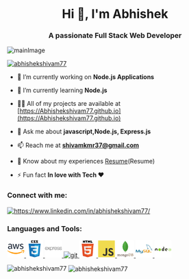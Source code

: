 <h1 align="center">Hi 👋, I'm Abhishek</h1>
<h3 align="center">A passionate Full Stack Web Developer</h3>

<img style="align-items: center;"  src="https://raw.githubusercontent.com/mayankchaudhary26/Cool-Readme-ideas/master/data/productive.gif" alt="mainImage">

<p align="left"> <a href="https://github.com/ryo-ma/github-profile-trophy"><img src="https://github-profile-trophy.vercel.app/?username=abhishekshivam77" alt="abhishekshivam77" /></a> </p>

- 🔭 I’m currently working on **Node.js Applications**

- 🌱 I’m currently learning **Node.js**

- 👨‍💻 All of my projects are available at [https://Abhishekshivam77.github.io](https://Abhishekshivam77.github.io)

- 💬 Ask me about **javascript,Node.js, Express.js**

- 📫 Reach me at **shivamkmr37@gmail.com**

- 📄 Know about my experiences [Resume](https://drive.google.com/file/d/1M3UcghhRE2JjPQk9heP4_Q7Bv-vFeot3/view?usp=share_link)(Resume)

- ⚡ Fun fact **In love with Tech ♥**

<h3 align="left">Connect with me:</h3>
<p align="left">
<a href="https://www.linkedin.com/in/abhishek-b95684249/" target="blank"><img align="center" src="https://raw.githubusercontent.com/rahuldkjain/github-profile-readme-generator/master/src/images/icons/Social/linked-in-alt.svg" alt="https://www.linkedin.com/in/abhishekshivam77/" height="30" width="40" /></a>
</p>

<h3 align="left">Languages and Tools:</h3>
<p align="left"> <a href="https://aws.amazon.com" target="_blank" rel="noreferrer"> <img src="https://raw.githubusercontent.com/devicons/devicon/master/icons/amazonwebservices/amazonwebservices-original-wordmark.svg" alt="aws" width="40" height="40"/> </a> <a href="https://www.w3schools.com/css/" target="_blank" rel="noreferrer"> <img src="https://raw.githubusercontent.com/devicons/devicon/master/icons/css3/css3-original-wordmark.svg" alt="css3" width="40" height="40"/> </a> <a href="https://expressjs.com" target="_blank" rel="noreferrer"> <img src="https://raw.githubusercontent.com/devicons/devicon/master/icons/express/express-original-wordmark.svg" alt="express" width="40" height="40"/> </a> <a href="https://git-scm.com/" target="_blank" rel="noreferrer"> <img src="https://www.vectorlogo.zone/logos/git-scm/git-scm-icon.svg" alt="git" width="40" height="40"/> </a> <a href="https://www.w3.org/html/" target="_blank" rel="noreferrer"> <img src="https://raw.githubusercontent.com/devicons/devicon/master/icons/html5/html5-original-wordmark.svg" alt="html5" width="40" height="40"/> </a> <a href="https://developer.mozilla.org/en-US/docs/Web/JavaScript" target="_blank" rel="noreferrer"> <img src="https://raw.githubusercontent.com/devicons/devicon/master/icons/javascript/javascript-original.svg" alt="javascript" width="40" height="40"/> </a> <a href="https://www.mongodb.com/" target="_blank" rel="noreferrer"> <img src="https://raw.githubusercontent.com/devicons/devicon/master/icons/mongodb/mongodb-original-wordmark.svg" alt="mongodb" width="40" height="40"/> </a> <a href="https://www.mysql.com/" target="_blank" rel="noreferrer"> <img src="https://raw.githubusercontent.com/devicons/devicon/master/icons/mysql/mysql-original-wordmark.svg" alt="mysql" width="40" height="40"/> </a> <a href="https://nodejs.org" target="_blank" rel="noreferrer"> <img src="https://raw.githubusercontent.com/devicons/devicon/master/icons/nodejs/nodejs-original-wordmark.svg" alt="nodejs" width="40" height="40"/> </a> </p>

<p><img align="left" src="https://github-readme-stats.vercel.app/api/top-langs?username=abhishekshivam77&show_icons=true&locale=en&layout=compact" alt="abhishekshivam77" /></p>

<p>&nbsp;<img align="center" src="https://github-readme-stats.vercel.app/api?username=abhishekshivam77&show_icons=true&locale=en" alt="abhishekshivam77" /></p>
